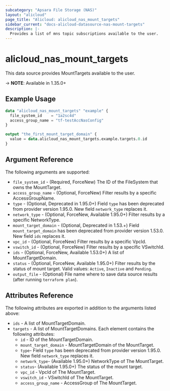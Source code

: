 ```yaml
---
subcategory: "Apsara File Storage (NAS)"
layout: "alicloud"
page_title: "Alicloud: alicloud_nas_mount_targets"
sidebar_current: "docs-alicloud-datasource-nas-mount-targets"
description: |-
  Provides a list of mns topic subscriptions available to the user.
---
```


# alicloud\_nas_mount_targets

This data source provides MountTargets available to the user.

-> **NOTE**: Available in 1.35.0+

## Example Usage

```terraform
data "alicloud_nas_mount_targets" "example" {
  file_system_id    = "1a2sc4d"
  access_group_name = "tf-testAccNasConfig"
}

output "the_first_mount_target_domain" {
  value = data.alicloud_nas_mount_targets.example.targets.0.id
}
```

## Argument Reference

The following arguments are supported:

* `file_system_id` - (Required, ForceNew) The ID of the FileSystem that owns the MountTarget.
* `access_group_name` - (Optional, ForceNew) Filter results by a specific AccessGroupName.
* `type` - (Optional, Deprecated in 1.95.0+) Field `type` has been deprecated from provider version 1.95.0. New field `network_type` replaces it.
* `network_type` - (Optional, ForceNew, Available 1.95.0+) Filter results by a specific NetworkType.
* `mount_target_domain` - (Optional, Deprecated in 1.53.+) Field `mount_target_domain` has been deprecated from provider version 1.53.0. New field `ids` replaces it.
* `vpc_id` - (Optional, ForceNew) Filter results by a specific VpcId.
* `vswitch_id` - (Optional, ForceNew) Filter results by a specific VSwitchId.
* `ids` - (Optional, ForceNew, Available 1.53.0+) A list of MountTargetDomain.
* `status` - (Optional, ForceNew, Available 1.95.0+) Filter results by the status of mount target. Valid values: `Active`, `Inactive` and `Pending`.
* `output_file` - (Optional) File name where to save data source results (after running `terraform plan`).

## Attributes Reference

The following attributes are exported in addition to the arguments listed above:

* `ids` - A list of MountTargetDomain.
* `targets` - A list of MountTargetDomains. Each element contains the following attributes:
   * `id` - ID of the MountTargetDomain.
   * `mount_target_domain` - MountTargetDomain of the MountTarget.
   * `type`- Field `type` has been deprecated from provider version 1.95.0. New field `network_type` replaces it. 
   * `network_type`- (Available 1.95.0+) NetworkType of The MountTarget.
   * `status`- (Available 1.95.0+) The status of the mount target. 
   * `vpc_id` - VpcId of The MountTarget.
   * `vswitch_id` - VSwitchId of The MountTarget.
   * `access_group_name` - AccessGroup of The MountTarget.
